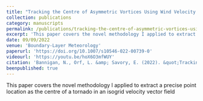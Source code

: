 ```yaml
---
title: "Tracking the Centre of Asymmetric Vortices Using Wind Velocity Vector Data Fields"
collection: publications
category: manuscripts
permalink: /publications/tracking-the-centre-of-asymmetric-vortices-using-wind-velocity-vector-data-fields
excerpt: 'This paper covers the novel methodology I applied to extract a precise point location as the centre of a tornado in an isogrid velocity vector field'
date: 09/09/2022
venue: 'Boundary-Layer Meteorology'
paperurl: 'https://doi.org/10.1007/s10546-022-00739-0'
videourl: 'https://youtu.be/hoX6O3mfWUY'
citation: 'Bannigan, N., Orf, L. &amp; Savory, E. (2022). &quot;Tracking the Centre of Asymmetric Vortices Using Wind Velocity Vector Data Fields.&quot; <i>Boundary-Layer Meteorol</i>. 186.'
beenpublished: true
---
```

This paper covers the novel methodology I applied to extract a precise point location as the centre of a tornado in an isogrid velocity vector field
